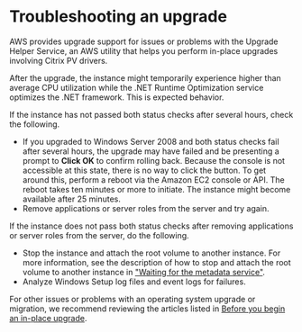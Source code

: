 # Troubleshooting an upgrade<a name="os-upgrade-trbl"></a>

AWS provides upgrade support for issues or problems with the Upgrade Helper Service, an AWS utility that helps you perform in\-place upgrades involving Citrix PV drivers\.

After the upgrade, the instance might temporarily experience higher than average CPU utilization while the \.NET Runtime Optimization service optimizes the \.NET framework\. This is expected behavior\.

If the instance has not passed both status checks after several hours, check the following\.
+ If you upgraded to Windows Server 2008 and both status checks fail after several hours, the upgrade may have failed and be presenting a prompt to **Click OK** to confirm rolling back\. Because the console is not accessible at this state, there is no way to click the button\. To get around this, perform a reboot via the Amazon EC2 console or API\. The reboot takes ten minutes or more to initiate\. The instance might become available after 25 minutes\.
+ Remove applications or server roles from the server and try again\.

If the instance does not pass both status checks after removing applications or server roles from the server, do the following\.
+ Stop the instance and attach the root volume to another instance\. For more information, see the description of how to stop and attach the root volume to another instance in ["Waiting for the metadata service"](common-messages.md#metadata-unavailable)\.
+ Analyze Windows Setup log files and event logs for failures\. 

For other issues or problems with an operating system upgrade or migration, we recommend reviewing the articles listed in [Before you begin an in\-place upgrade](os-inplaceupgrade.md#os-upgrade-before)\.